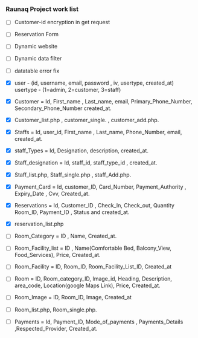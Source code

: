### Raunaq Project work list

* [ ] Customer-id encryption in get request
* [ ] Reservation Form
* [ ] Dynamic website
* [ ] Dynamic data filter
* [ ] datatable error fix


* [x] user - (id, username, email, password , iv, usertype, created_at)
  usertype - (1=admin, 2=customer, 3=staff)

* [x] Customer = Id,  First_name , Last_name, email, Primary_Phone_Number, Secondary_Phone_Number created_at.

* [x] Customer_list.php , customer_single. , customer_add.php.

* [x] Staffs = Id, user_id, First_name , Last_name, Phone_Number, email, created_at.

* [x] staff_Types = Id, Designation, description, created_at.

* [x] Staff_designation = Id, staff_id, staff_type_id , created_at.

<!-- manager : manages customer services , Room facilities , and staff details.
 || supervisor : adds staff details.
 || Receptionist : adds new customers, updates the customer details and extension in stay -->

<!-- ajax data format add staff in single form-->

 <!-- {
    user_details:{
        username:"",
        password:"",
        iv:"",
        name:"",
        email:"",
    }
    staf_detail:{ 
        f_name:"",
        l_name:"",
        email:"",
        p_no:"",
        s_no:"",
        staff_type_ids: [1,2,3,4,5]
     }
}
-->

* [x] Staff_list.php, Staff_single.php , staff_Add.php.

* [x] Payment_Card = Id, customer_ID, Card_Number, Payment_Authority , Expiry_Date , Cvv, Created_at.

* [x] Reservations = Id, Customer_ID , Check_In, Check_out, Quantity Room_ID, Payment_ID , Status and created_at.

* [x] reservation_list.php

* [ ] Room_Category = ID , Name, Created_at.

* [ ] Room_Facility_list = ID , Name(Comfortable Bed, Balcony_View, Food_Services), Price, Created_at.

* [ ] Room_Facility = ID, Room_ID, Room_Facility_List_ID, Created_at

* [ ] Room = ID, Room_category_ID, Image_id, Heading, Description, area_code, Location(google Maps Link), Price, Created_at.

* [ ] Room_Image = ID, Room_ID, Image, Created_at

* [ ] Room_list.php, Room_single.php.

* [ ] Payments = Id, Payment_ID, Mode_of_payments , Payments_Details ,Respected_Provider, Created_at.

<!-- {
    custtomer_detail:{ 
        f_name:"",
        l_name:"",
        email:"",
        p_no:"",
        s_no:"",
     },
     customer_card:[
         {
         card_no:"123456789",
         cvv:"",
         exp:""
        }
         {
         card_no:"908765432",
         cvv:"",
         exp:""
        }
    ]
} -->

<!-- fiu-vgzz-nsd -->

<!-- https://nukepin.in/demo/project/hotels/ -->
